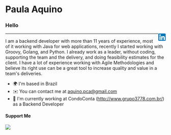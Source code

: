 # Paula Aquino

### Hello

<a href="https://www.linkedin.com/in/paula-aquino-pca/" target="_blank" rel="nofollow"><img align="right" width="23rem" src="https://github.com/whisoer/whisoer/blob/main/assets/linkedin.png?raw=true" alt="LinkedIn: @paulaaquino"/></a>

---

I am a backend developer with more than 11 years of experience, most of it working with Java for web applications, recently I started working with Groovy, Golang, and Python.
I already work as a leader, without coding, supporting the team and the delivery, and doing feasibility estimates for the client. I have a lot of experience working with Agile Methodologies and believe its right use can be a great tool to increase quality and value in a team's deliveries.

* 🌍  I'm based in Brazil
* ✉️  You can contact me at [aquino.pca@gmail.com](mailto:joao.aquino.dev@gmail.com)
* 🚀  I'm currently working at CondoConta (http://www.grupo3778.com.br/) as a Backend Developer

#### Support Me

<a href="https://www.buymeacoffee.com/pahaquino"><img src="https://cdn.buymeacoffee.com/buttons/v2/default-white.png" width="200" /></a>
